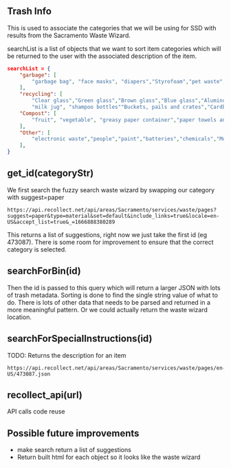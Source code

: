 ## Trash Info

This is used to associate the categories that we will be using for SSD with results from the Sacramento Waste Wizard.

searchList is a list of objects that we want to sort item categories which will be returned to the user with the associated description of the item.
```json
searchList = {
    "garbage": [
        "garbage bag", "face masks", "diapers","Styrofoam","pet waste","cooking oil","clam shell trays", "deli food containers", "Ziplock bags", "inside cereal box plastic", "bubble wrap", "clear plastic wrap"
    ],
    "recycling": [
        "Clear glass","Green glass","Brown glass","Blue glass","Aluminum and tin cans","Aluminum trays and foil rinsed","Empty aerosol cans","Pots, pans and utensils","Lids from jars","Soda bottles", 
        "milk jug", "shampoo bottles""Buckets, pails and crates","Cardboard","Cereal boxes","Paper bags","Paper packaging","Junk mail","Books","Office paper"],
    "Compost": [
        "fruit", "vegetable", "greasy paper container","paper towels and napkins","coffee filters and tea bags","paper takeout with no wax or plastic lining",
    ],
    "Other": [
        "electronic waste","people","paint","batteries","chemicals","Motor oil","fluorescent bulbs","medical sharps","clothin","fuel tanks"
    ],
}
```

## get_id(categoryStr)
We first search the fuzzy search waste wizard by swapping our category with suggest=paper

    https://api.recollect.net/api/areas/Sacramento/services/waste/pages?suggest=paper&type=material&set=default&include_links=true&locale=en-US&accept_list=true&_=1666888380289

This returns a list of suggestions, right now we just take the first id (eg 473087). There is some room for improvement to ensure that the correct category is selected.

## searchForBin(id)
Then the id is passed to this query which will return a larger JSON with lots of trash metadata. Sorting is done to find the single string value of what to do. There is lots of other data that needs to be parsed and returned in a more meaningful pattern. Or we could actually return the waste wizard location.

## searchForSpecialInstructions(id)
TODO: Returns the description for an item

    https://api.recollect.net/api/areas/Sacramento/services/waste/pages/en-US/473087.json

## recollect_api(url)
API calls code reuse

## Possible future improvements
- make search return a list of suggestions
- Return built html for each object so it looks like the waste wizard